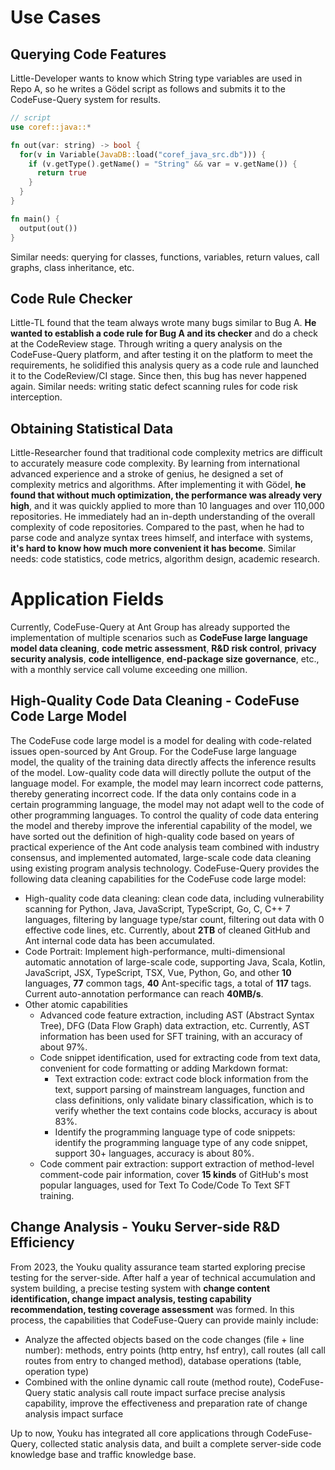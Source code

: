 # Use Cases
## Querying Code Features
Little-Developer wants to know which String type variables are used in Repo A, so he writes a Gödel script as follows and submits it to the CodeFuse-Query system for results.
```rust
// script
use coref::java::*

fn out(var: string) -> bool {
  for(v in Variable(JavaDB::load("coref_java_src.db"))) {
    if (v.getType().getName() = "String" && var = v.getName()) {
      return true
    }
  }
}

fn main() {
  output(out())
}
```
Similar needs: querying for classes, functions, variables, return values, call graphs, class inheritance, etc.
## Code Rule Checker
Little-TL found that the team always wrote many bugs similar to Bug A. **He wanted to establish a code rule for Bug A and its checker** and do a check at the CodeReview stage. Through writing a query analysis on the CodeFuse-Query platform, and after testing it on the platform to meet the requirements, he solidified this analysis query as a code rule and launched it to the CodeReview/CI stage. Since then, this bug has never happened again.
Similar needs: writing static defect scanning rules for code risk interception.
## Obtaining Statistical Data
Little-Researcher found that traditional code complexity metrics are difficult to accurately measure code complexity. By learning from international advanced experience and a stroke of genius, he designed a set of complexity metrics and algorithms. After implementing it with Gödel, **he found that without much optimization, the performance was already very high**, and it was quickly applied to more than 10 languages and over 110,000 repositories. He immediately had an in-depth understanding of the overall complexity of code repositories. Compared to the past, when he had to parse code and analyze syntax trees himself, and interface with systems, **it's hard to know how much more convenient it has become**.
Similar needs: code statistics, code metrics, algorithm design, academic research.

# Application Fields
Currently, CodeFuse-Query at Ant Group has already supported the implementation of multiple scenarios such as **CodeFuse large language model data cleaning**, **code metric assessment**, **R&D risk control**, **privacy security analysis**, **code intelligence**, **end-package size governance**, etc., with a monthly service call volume exceeding one million.
## High-Quality Code Data Cleaning - CodeFuse Code Large Model
The CodeFuse code large model is a model for dealing with code-related issues open-sourced by Ant Group. For the CodeFuse large language model, the quality of the training data directly affects the inference results of the model. Low-quality code data will directly pollute the output of the language model. For example, the model may learn incorrect code patterns, thereby generating incorrect code. If the data only contains code in a certain programming language, the model may not adapt well to the code of other programming languages.
To control the quality of code data entering the model and thereby improve the inferential capability of the model, we have sorted out the definition of high-quality code based on years of practical experience of the Ant code analysis team combined with industry consensus, and implemented automated, large-scale code data cleaning using existing program analysis technology.
CodeFuse-Query provides the following data cleaning capabilities for the CodeFuse code large model:

- High-quality code data cleaning: clean code data, including vulnerability scanning for Python, Java, JavaScript, TypeScript, Go, C, C++ 7 languages, filtering by language type/star count, filtering out data with 0 effective code lines, etc. Currently, about **2TB** of cleaned GitHub and Ant internal code data has been accumulated.
- Code Portrait: Implement high-performance, multi-dimensional automatic annotation of large-scale code, supporting Java, Scala, Kotlin, JavaScript, JSX, TypeScript, TSX, Vue, Python, Go, and other **10** languages, **77** common tags, **40** Ant-specific tags, a total of **117** tags. Current auto-annotation performance can reach **40MB/s**.
- Other atomic capabilities
   - Advanced code feature extraction, including AST (Abstract Syntax Tree), DFG (Data Flow Graph) data extraction, etc. Currently, AST information has been used for SFT training, with an accuracy of about 97%.
   - Code snippet identification, used for extracting code from text data, convenient for code formatting or adding Markdown format:
      - Text extraction code: extract code block information from the text, support parsing of mainstream languages, function and class definitions, only validate binary classification, which is to verify whether the text contains code blocks, accuracy is about 83%.
      - Identify the programming language type of code snippets: identify the programming language type of any code snippet, support 30+ languages, accuracy is about 80%.
   - Code comment pair extraction: support extraction of method-level comment-code pair information, cover **15 kinds** of GitHub's most popular languages, used for Text To Code/Code To Text SFT training.
## Change Analysis - Youku Server-side R&D Efficiency
From 2023, the Youku quality assurance team started exploring precise testing for the server-side. After half a year of technical accumulation and system building, a precise testing system with **change content identification, change impact analysis, testing capability recommendation, testing coverage assessment** was formed.
In this process, the capabilities that CodeFuse-Query can provide mainly include:

- Analyze the affected objects based on the code changes (file + line number): methods, entry points (http entry, hsf entry), call routes (all call routes from entry to changed method), database operations (table, operation type)
- Combined with the online dynamic call route (method route), CodeFuse-Query static analysis call route impact surface precise analysis capability, improve the effectiveness and preparation rate of change analysis impact surface

Up to now, Youku has integrated all core applications through CodeFuse-Query, collected static analysis data, and built a complete server-side code knowledge base and traffic knowledge base.
